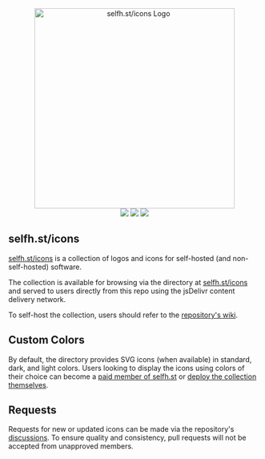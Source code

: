 <div align="center">
  <img width="400" src="https://cdn.jsdelivr.net/gh/selfhst/cdn/assets/site/logos/selfh-st-icons.svg" alt="selfh.st/icons Logo">
</div>

<div align="center">
  <img src="https://img.shields.io/github/stars/selfhst/icons">
  <img src="https://img.shields.io/badge/icons-5,143-0f60d9">
  <img src="https://img.shields.io/jsdelivr/gh/hm/selfhst/icons">
</div>

## selfh.st/icons

[selfh.st/icons](https://selfh.st/icons) is a collection of logos and icons for self-hosted (and non-self-hosted) software.

The collection is available for browsing via the directory at [selfh.st/icons](https://selfh.st/icons) and served to users directly from this repo using the jsDelivr content delivery network.

To self-host the collection, users should refer to the [repository's wiki](https://github.com/selfhst/icons/wiki).

## Custom Colors

By default, the directory provides SVG icons (when available) in standard, dark, and light colors. Users looking to display the icons using colors of their choice can become a [paid member of selfh.st](https://selfh.st/perks) or [deploy the collection themselves](https://github.com/selfhst/icons/wiki).

## Requests

Requests for new or updated icons can be made via the repository's [discussions](https://github.com/selfhst/icons/discussions). To ensure quality and consistency, pull requests will not be accepted from unapproved members.
